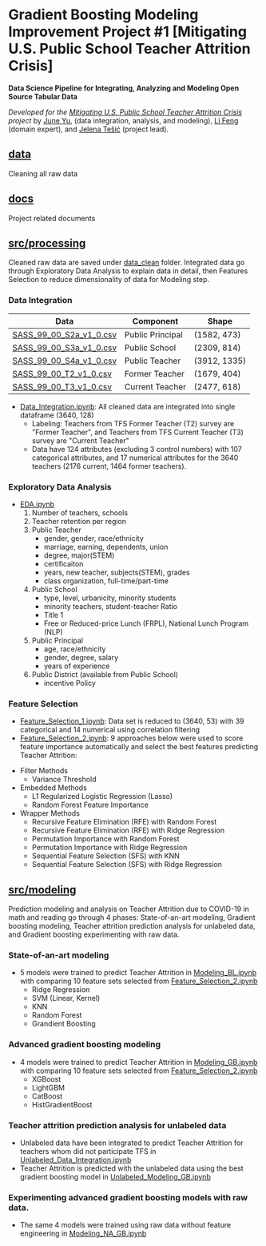 # Gradient Boosting Modeling Improvement Project #1 [Mitigating U.S. Public School Teacher Attrition Crisis]
**Data Science Pipeline for Integrating, Analyzing and Modeling Open Source Tabular Data**

_Developed for the [Mitigating U.S. Public School Teacher Attrition Crisis](docs/2022-DS-Poster-SASS.pdf) project_ by [June Yu](https://www.linkedin.com/in/j-y-yu/), (data integration, analysis, and modeling), [Li Feng](https://lifeng.wp.txstate.edu/) (domain expert), and [Jelena Tešić](jtesic.github.io) (project lead). 

## [data](data)
Cleaning all raw data

## [docs](docs)
Project related documents

## [src/processing](src/processing)
Cleaned raw data are saved under [data_clean](data/data_clean) folder. Integrated data go through Exploratory Data Analysis to explain data in detail, then Features Selection to reduce dimensionality of data for Modeling step. 

### Data Integration

 Data | Component | Shape |
| ----------- | ----------- | ----------- | 
| [SASS_99_00_S2a_v1_0.csv](data/SASS_1999-00_TFS_2000-01_v1_0_CSV_Datasets/SASS_99_00_S2a_v1_0.csv) | Public Principal | (1582, 473) | 
| [SASS_99_00_S3a_v1_0.csv](data/SASS_1999-00_TFS_2000-01_v1_0_CSV_Datasets/SASS_99_00_S3a_v1_0.csv) | Public School | (2309, 814) | 
| [SASS_99_00_S4a_v1_0.csv](data/SASS_1999-00_TFS_2000-01_v1_0_CSV_Datasets/SASS_99_00_S4a_v1_0.csv) | Public Teacher | (3912, 1335) | 
| [SASS_99_00_T2_v1_0.csv](data/SASS_1999-00_TFS_2000-01_v1_0_CSV_Datasets/SASS_99_00_T2_v1_0.csv) | Former Teacher | (1679, 404) | 
| [SASS_99_00_T3_v1_0.csv](data/SASS_1999-00_TFS_2000-01_v1_0_CSV_Datasets/SASS_99_00_T3_v1_0.csv) | Current Teacher | (2477, 618) | 

- [Data_Integration.ipynb](src/processing/Data_Integration.ipynb): All cleaned data are integrated into single dataframe (3640, 128)
  - Labeling: Teachers from TFS Former Teacher (T2) survey are "Former Teacher", and Teachers from TFS Current Teacher (T3) survey are "Current Teacher"
  - Data have 124 attributes (excluding 3 control numbers) with 107 categorical attributes, and 17 numerical attributes for the 3640 teachers (2176 current, 1464 former teachers).

### Exploratory Data Analysis
- [EDA.ipynb](src/processing/EDA.ipynb)
   1. Number of teachers, schools
    1. Teacher retention per region
    1. Public Teacher
        - gender, gender, race/ethnicity
        - marriage, earning, dependents, union
        - degree, major(STEM)
        - certificaiton
        - years, new teacher, subjects(STEM), grades
        - class organization, full-time/part-time
    1. Public School
        - type, level, urbanicity, minority students
        - minority teachers, student-teacher Ratio
        - Title 1
        - Free or Reduced-price Lunch (FRPL), National Lunch Program (NLP)
    1. Public Principal
        - age, race/ethnicity
        - gender, degree, salary
        - years of experience
    1.  Public District (available from Public School)
        - incentive Policy

### Feature Selection
- [Feature_Selection_1.ipynb](src/processing/Feature_Selection_1.ipynb): Data set is reduced to (3640, 53) with 39 categorical and 14 numerical using correlation filtering 
- [Feature_Selection_2.ipynb](src/processing/Feature_Selection_2.ipynb): 9 approaches below were used to score feature importance automatically and select the best features predicting Teacher Attrition:
* Filter Methods
	* Variance Threshold
* Embedded Methods
	* L1 Regularized Logistic Regression (Lasso)
	* Random Forest Feature Importance
* Wrapper Methods
	* Recursive Feature Elimination (RFE) with Random Forest
	* Recursive Feature Elimination (RFE) with Ridge Regression
	* Permutation Importance with Random Forest
	* Permutation Importance with Ridge Regression
	* Sequential Feature Selection (SFS) with KNN
	* Sequential Feature Selection (SFS) with Ridge Regression

## [src/modeling](src/modeling)
Prediction modeling and analysis on Teacher Attrition due to COVID-19 in math and reading go through 4 phases: State-of-an-art modeling, Gradient boosting modeling, Teacher attrition prediction analysis for unlabeled data, and Gradient boosting experimenting with raw data.

### State-of-an-art modeling 
* 5 models were trained to predict Teacher Attrition in [Modeling_BL.ipynb](src/modeling/Modeling_BL.ipynb) with comparing 10 feature sets selected from [Feature_Selection_2.ipynb](src/processing/Feature_Selection_2.ipynb)
  * Ridge Regression
  * SVM (Linear, Kernel)
  * KNN
  * Random Forest
  * Grandient Boosting

### Advanced gradient boosting modeling 
* 4 models were trained to predict Teacher Attrition in [Modeling_GB.ipynb](src/modeling/Modeling_GB.ipynb) with comparing 10 feature sets selected from [Feature_Selection_2.ipynb](src/processing/Feature_Selection_2.ipynb)
  * XGBoost
  * LightGBM
  * CatBoost
  * HistGradientBoost

### Teacher attrition prediction analysis for unlabeled data
* Unlabeled data have been integrated to predict Teacher Attrition for teachers whom did not participate TFS in [Unlabeled_Data_Integration.ipynb](src/modeling/Unlabeled_Data_Integration.ipynb)
* Teacher Attrition is predicted with the unlabeled data using the best gradient boosting model in [Unlabeled_Modeling_GB.ipynb](src/modeling/Unlabeled_Modeling_GB.ipynb)

### Experimenting advanced gradient boosting models with raw data.
* The same 4 models were trained using raw data without feature engineering in [Modeling_NA_GB.ipynb](src/modeling/Modeling_NA_GB.ipynb) 

